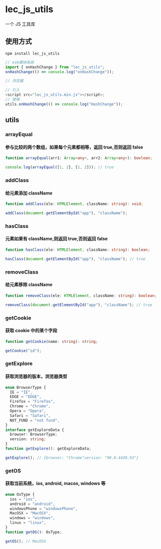 # lec_js_utils

一个 JS 工具库

## 使用方式

```shell
npm install lec_js_utils
```

```javascript
// es6模块系统
import { onHashChange } from "lec_js_utils";
onHashChange(() => console.log("onHashChange"));

// 浏览器

// 引入
<script src="lec_js_utils.min.js"></script>;
// 使用
utils.onHashChange(() => console.log("HashChange"));
```

## utils

### arrayEqual

#### 参与比较的两个数组，如果每个元素都相等，返回 true,否则返回 false

```typescript
function arrayEqual(arr1: Array<any>, arr2: Array<any>): boolean;
```

```javascript
console.log(arrayEqual([1, 2], [1, 2])); // true
```

### addClass

#### 给元素添加 className

```typescript
function addClass(ele: HTMLElement, className: string): void;
```

```javascript
addClass(document.getElementById("app"), "className");
```

### hasClass

#### 元素如果有 className,则返回 true,否则返回 false

```typescript
function hasClass(ele: HTMLElement, className: string): boolean;
```

```javascript
hasClass(document.getElementById("app"), "className"); // true
```

### removeClass

#### 给元素移除 className

```typescript
function removeClass(ele: HTMLElement, className: string): boolean;
```

```javascript
removeClass(document.getElementById("app"), "className"); // true
```

### getCookie

#### 获取 cookie 中的某个字段

```typescript
function getCookie(name: string): string;
```

```javascript
getCookie("id");
```

### getExplore

#### 获取浏览器的版本，浏览器类型

```typescript
enum BrowserType {
  IE = "IE",
  EDGE = "EDGE",
  Firefox = "Firefox",
  Chrome = "Chrome",
  Opera = "Opera",
  Safari = "Safari",
  NOT_FUND = "not fund",
}
interface getExploreData {
  browser: BrowserType;
  version: string;
}
function getExplore(): getExploreData;
```

```javascript
getExplore(); // {browser: "Chrome"version: "90.0.4430.93"}
```

### getOS

#### 获取当前系统，ios, android, macos, windows 等

```typescript
enum OsType {
  ios = "ios",
  android = "android",
  windowsPhone = "windowsPhone",
  MacOSX = "MacOSX",
  windows = "windows",
  linux = "linux",
}
function getOS(): OsType;
```

```javascript
getOS(); // MacOSX
```
